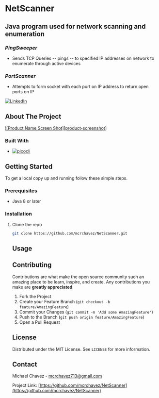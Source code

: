 # NetScanner
## Java program used for network scanning and enumeration  




### *PingSweeper* 
- Sends TCP Queries -- pings -- to specified IP addresses on network to enumerate through active devices

### *PortScanner* 
- Attempts to form socket with each port on IP address to return open ports on IP 




<!-- PROJECT SHIELDS -->
<!--
*** I'm using markdown "reference style" links for readability.
*** Reference links are enclosed in brackets [ ] instead of parentheses ( ).
*** See the bottom of this document for the declaration of the reference variables
*** for contributors-url, forks-url, etc. This is an optional, concise syntax you may use.
*** https://www.markdownguide.org/basic-syntax/#reference-style-links
-->

[![LinkedIn][linkedin-shield]][linkedin-url]










<!-- ABOUT THE PROJECT -->
## About The Project

[![Product Name Screen Shot][product-screenshot]](https://example.com)



### Built With

* [![picocli](https://img.shields.io/badge/picocli-4.6.1-green.svg)](https://github.com/remkop/picocli)


<!-- GETTING STARTED -->
## Getting Started

To get a local copy up and running follow these simple steps.

### Prerequisites

* Java 8 or later


### Installation

1. Clone the repo
   ```sh
   git clone https://github.com/mcrchavez/NetScanner.git
   ```
   <!--
2. Install NPM packages
   ```sh
   npm install
   ```
   -->



<!-- USAGE EXAMPLES -->
## Usage








<!-- CONTRIBUTING -->
## Contributing

Contributions are what make the open source community such an amazing place to be learn, inspire, and create. Any contributions you make are **greatly appreciated**.

1. Fork the Project
2. Create your Feature Branch (`git checkout -b feature/AmazingFeature`)
3. Commit your Changes (`git commit -m 'Add some AmazingFeature'`)
4. Push to the Branch (`git push origin feature/AmazingFeature`)
5. Open a Pull Request



<!-- LICENSE -->
## License

Distributed under the MIT License. See `LICENSE` for more information.



<!-- CONTACT -->
## Contact

Michael Chavez - mcrchavez713@gmail.com

Project Link: [https://github.com/mcrchavez/NetScanner](https://github.com/mcrchavez/NetScanner)







<!-- MARKDOWN LINKS & IMAGES -->
<!-- https://www.markdownguide.org/basic-syntax/#reference-style-links -->
[contributors-shield]: https://img.shields.io/github/contributors/mcrchavez/repo.svg?style=for-the-badge
[contributors-url]: https://github.com/mcrchavez/repo/graphs/contributors
[forks-shield]: https://img.shields.io/github/forks/mcrchavez/repo.svg?style=for-the-badge
[forks-url]: https://github.com/mcrchavez/repo/network/members
[stars-shield]: https://img.shields.io/github/stars/mcrchavez/repo.svg?style=for-the-badge
[stars-url]: https://github.com/mcrchavez/repo/stargazers
[issues-shield]: https://img.shields.io/github/issues/mcrchavez/repo.svg?style=for-the-badge
[issues-url]: https://github.com/mcrchavez/repo/issues
[license-shield]: https://img.shields.io/github/license/mcrchavez/repo.svg?style=for-the-badge
[license-url]: https://github.com/mcrchavez/repo/blob/master/LICENSE.txt
[linkedin-shield]: https://img.shields.io/badge/-LinkedIn-black.svg?style=for-the-badge&logo=linkedin&colorB=555
[linkedin-url]: https://linkedin.com/in/michael-chavez-804687206
